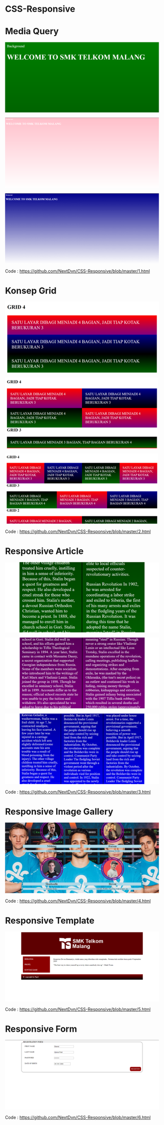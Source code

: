# CSS-Responsive

# Media Query

![Alt Text](https://github.com/NextDvn/CSS-Responsive/blob/master/A.1.PNG)

![Alt Text](https://github.com/NextDvn/CSS-Responsive/blob/master/A.2.PNG)

![Alt Text](https://github.com/NextDvn/CSS-Responsive/blob/master/A.3.PNG)

Code : https://github.com/NextDvn/CSS-Responsive/blob/master/1.html

# Konsep Grid

![Alt Text](https://github.com/NextDvn/CSS-Responsive/blob/master/B.1.PNG)

![Alt Text](https://github.com/NextDvn/CSS-Responsive/blob/master/B.2.PNG)

![Alt Text](https://github.com/NextDvn/CSS-Responsive/blob/master/B.3.PNG)

Code : https://github.com/NextDvn/CSS-Responsive/blob/master/2.html

# Responsive Article

![Alt Text](https://github.com/NextDvn/CSS-Responsive/blob/master/C.1.PNG)

![Alt Text](https://github.com/NextDvn/CSS-Responsive/blob/master/C.2.PNG)

![Alt Text](https://github.com/NextDvn/CSS-Responsive/blob/master/C.3.PNG)

Code : https://github.com/NextDvn/CSS-Responsive/blob/master/3.html

# Responsive Image Gallery

![Alt Text](https://github.com/NextDvn/CSS-Responsive/blob/master/D.PNG)

Code : https://github.com/NextDvn/CSS-Responsive/blob/master/4.html

# Responsive Template

![Alt Text](https://github.com/NextDvn/CSS-Responsive/blob/master/E.PNG)

Code : https://github.com/NextDvn/CSS-Responsive/blob/master/5.html

# Responsive Form

![Alt Text](https://github.com/NextDvn/CSS-Responsive/blob/master/F.PNG)

Code : https://github.com/NextDvn/CSS-Responsive/blob/master/6.html
